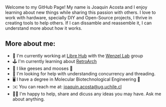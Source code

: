 Welcome to my GitHub Page! My name is Joaquin Acosta and I enjoy learning about new things while sharing this passion with others. I love to work with hardware, specially DIY and Open-Source projects, I thrive in creating tools to help others. If I can dissamble and reassemble it, I can understand more about how it works.

## More about me:

+ :briefcase: I'm currently working at [Libre Hub](https://github.com/LIBREhub) with the [Wenzel Lab](https://github.com/wenzel-lab) group 
+ :joystick: I'm currently learning about [RetroArch](https://github.com/libretro/RetroArch)
+ :swan: I like geeses and mooses :deer:
+ :snake: I'm looking for help with understanding concurrency and threading.
+ :desktop_computer: I have a degree in Molecular Biotechnological Engineering :dna:
+ :envelope: You can reach me at: joaquin.acosta@ug.uchile.cl
+ :mage_man: I'm happy to help, share and dicuss any ideas you may have. Ask me about anything.
